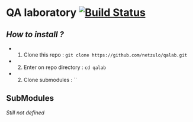 # QA laboratory [![Build Status](https://travis-ci.org/netzulo/qalab.svg?branch=master)](https://travis-ci.org/netzulo/qalab)

## _How to install ?_

+ 1. Clone this repo : `git clone https://github.com/netzulo/qalab.git`
+ 2. Enter on repo directory : `cd qalab`
+ 2. Clone submodules : ``

## SubModules

_Still not defined_

